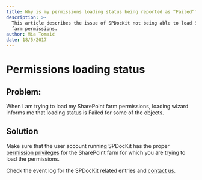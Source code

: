 ```yaml
---
title: Why is my permissions loading status being reported as ”Failed”?
description: >-
  This article describes the issue of SPDocKit not being able to load SharePoint
  farm permissions.
author: Mia Tomaić
date: 18/5/2017
---
```


# Permissions loading status

## Problem:

When I am trying to load my SharePoint farm permissions, loading wizard informs me that loading status is Failed for some of the objects.

## Solution

Make sure that the user account running SPDocKit has the proper [permission privileges](../../requirements/sharepoint-on-premises-user-permissions-requirements.md) for the SharePoint farm for which you are trying to load the permissions.

Check the event log for the SPDocKit related entries and [contact us](https://www.spdockit.com/support/contact-us/).

